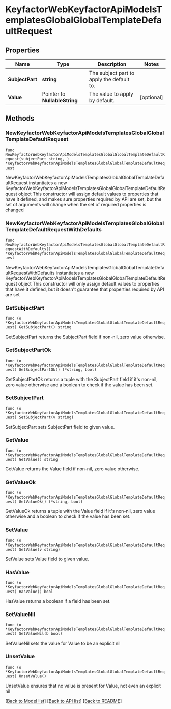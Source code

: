 # KeyfactorWebKeyfactorApiModelsTemplatesGlobalGlobalTemplateDefaultRequest

## Properties

Name | Type | Description | Notes
------------ | ------------- | ------------- | -------------
**SubjectPart** | **string** | The subject part to apply the default to. | 
**Value** | Pointer to **NullableString** | The value to apply by default. | [optional] 

## Methods

### NewKeyfactorWebKeyfactorApiModelsTemplatesGlobalGlobalTemplateDefaultRequest

`func NewKeyfactorWebKeyfactorApiModelsTemplatesGlobalGlobalTemplateDefaultRequest(subjectPart string, ) *KeyfactorWebKeyfactorApiModelsTemplatesGlobalGlobalTemplateDefaultRequest`

NewKeyfactorWebKeyfactorApiModelsTemplatesGlobalGlobalTemplateDefaultRequest instantiates a new KeyfactorWebKeyfactorApiModelsTemplatesGlobalGlobalTemplateDefaultRequest object
This constructor will assign default values to properties that have it defined,
and makes sure properties required by API are set, but the set of arguments
will change when the set of required properties is changed

### NewKeyfactorWebKeyfactorApiModelsTemplatesGlobalGlobalTemplateDefaultRequestWithDefaults

`func NewKeyfactorWebKeyfactorApiModelsTemplatesGlobalGlobalTemplateDefaultRequestWithDefaults() *KeyfactorWebKeyfactorApiModelsTemplatesGlobalGlobalTemplateDefaultRequest`

NewKeyfactorWebKeyfactorApiModelsTemplatesGlobalGlobalTemplateDefaultRequestWithDefaults instantiates a new KeyfactorWebKeyfactorApiModelsTemplatesGlobalGlobalTemplateDefaultRequest object
This constructor will only assign default values to properties that have it defined,
but it doesn't guarantee that properties required by API are set

### GetSubjectPart

`func (o *KeyfactorWebKeyfactorApiModelsTemplatesGlobalGlobalTemplateDefaultRequest) GetSubjectPart() string`

GetSubjectPart returns the SubjectPart field if non-nil, zero value otherwise.

### GetSubjectPartOk

`func (o *KeyfactorWebKeyfactorApiModelsTemplatesGlobalGlobalTemplateDefaultRequest) GetSubjectPartOk() (*string, bool)`

GetSubjectPartOk returns a tuple with the SubjectPart field if it's non-nil, zero value otherwise
and a boolean to check if the value has been set.

### SetSubjectPart

`func (o *KeyfactorWebKeyfactorApiModelsTemplatesGlobalGlobalTemplateDefaultRequest) SetSubjectPart(v string)`

SetSubjectPart sets SubjectPart field to given value.


### GetValue

`func (o *KeyfactorWebKeyfactorApiModelsTemplatesGlobalGlobalTemplateDefaultRequest) GetValue() string`

GetValue returns the Value field if non-nil, zero value otherwise.

### GetValueOk

`func (o *KeyfactorWebKeyfactorApiModelsTemplatesGlobalGlobalTemplateDefaultRequest) GetValueOk() (*string, bool)`

GetValueOk returns a tuple with the Value field if it's non-nil, zero value otherwise
and a boolean to check if the value has been set.

### SetValue

`func (o *KeyfactorWebKeyfactorApiModelsTemplatesGlobalGlobalTemplateDefaultRequest) SetValue(v string)`

SetValue sets Value field to given value.

### HasValue

`func (o *KeyfactorWebKeyfactorApiModelsTemplatesGlobalGlobalTemplateDefaultRequest) HasValue() bool`

HasValue returns a boolean if a field has been set.

### SetValueNil

`func (o *KeyfactorWebKeyfactorApiModelsTemplatesGlobalGlobalTemplateDefaultRequest) SetValueNil(b bool)`

 SetValueNil sets the value for Value to be an explicit nil

### UnsetValue
`func (o *KeyfactorWebKeyfactorApiModelsTemplatesGlobalGlobalTemplateDefaultRequest) UnsetValue()`

UnsetValue ensures that no value is present for Value, not even an explicit nil

[[Back to Model list]](../README.md#documentation-for-models) [[Back to API list]](../README.md#documentation-for-api-endpoints) [[Back to README]](../README.md)


